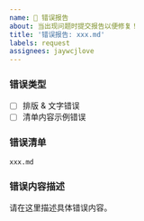 ```yaml
---
name: 🐞 错误报告
about: 当出现问题时提交报告以便修复！
title: '错误报告: xxx.md'
labels: request
assignees: jaywcjlove
---
```


### 错误类型

- [ ] 排版 & 文字错误
- [ ] 清单内容示例错误

### 错误清单

`xxx.md`

### 错误内容描述

请在这里描述具体错误内容。